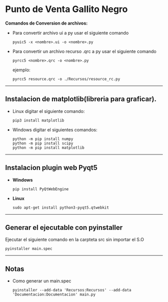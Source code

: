 # Punto de Venta Gallito Negro



**Comandos de Conversion de archivos:**

- Para convertir archivo ui a py usar el siguiente comando
    ~~~
    pyuic5 -x <nombre>.ui -o <nombre>.py      
    ~~~

- Para convertir un archivo recurso .qrc a py usar el siguiente comando
    ~~~
    pyrcc5 <nombre>.qrc -o <nombre>.py
    ~~~

    ejemplo:  
    ~~~
    pyrcc5 resource.qrc -o ./Recursos/resource_rc.py
    ~~~
---
## Instalacion de matplotlib(libreria para graficar).

- Linux digitar el siguiente comando:
    
    ~~~
    pip3 install matplotlib
    ~~~
- Windows digitar el siguientes comandos:
    ~~~
    python -m pip install numpy
    python -m pip install scipy
    python -m pip install matplotlib
    ~~~

---

## Instalacion plugin web Pyqt5

- **Windows**
     ~~~
     pip install PyQtWebEngine     
     ~~~
- **Linux**
    ~~~
    sudo apt-get install python3-pyqt5.qtwebkit
    ~~~
---
## Generar el ejecutable con pyinstaller

Ejecutar el siguiente comando en la carpteta src sin importar el S.O
~~~
pyinstaller main.spec
~~~
---

## Notas
- Como generar un main.spec
    ~~~
    pyinstaller --add-data 'Recursos:Recursos' --add-data 'Documentacion:Documentacion' main.py 
    ~~~
